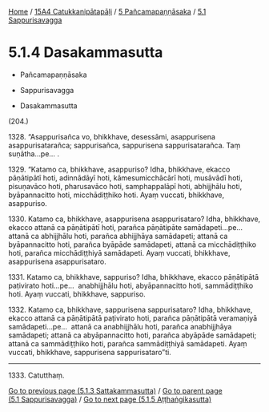 
[Home](/) / [15A4 Catukkanipātapāḷi](../../../15A4.md) / [5 Pañcamapaṇṇāsaka](../../5.md) / [5.1 Sappurisavagga](../5.1.md)

# 5.1.4 Dasakammasutta

* Pañcamapaṇṇāsaka

* Sappurisavagga

* Dasakammasutta

(204.)

1328\. “Asappurisañca vo, bhikkhave, desessāmi, asappurisena asappurisatarañca; sappurisañca, sappurisena sappurisatarañca. Taṃ suṇātha…pe… .

1329\. “Katamo ca, bhikkhave, asappuriso? Idha, bhikkhave, ekacco pāṇātipātī hoti, adinnādāyī hoti, kāmesumicchācārī hoti, musāvādī hoti, pisuṇavāco hoti, pharusavāco hoti, samphappalāpī hoti, abhijjhālu hoti, byāpannacitto hoti, micchādiṭṭhiko hoti. Ayaṃ vuccati, bhikkhave, asappuriso.

1330\. Katamo ca, bhikkhave, asappurisena asappurisataro? Idha, bhikkhave, ekacco attanā ca pāṇātipātī hoti, parañca pāṇātipāte samādapeti…pe…  attanā ca abhijjhālu hoti, parañca abhijjhāya samādapeti; attanā ca byāpannacitto hoti, parañca byāpāde samādapeti, attanā ca micchādiṭṭhiko hoti, parañca micchādiṭṭhiyā samādapeti. Ayaṃ vuccati, bhikkhave, asappurisena asappurisataro.

1331\. Katamo ca, bhikkhave, sappuriso? Idha, bhikkhave, ekacco pāṇātipātā paṭivirato hoti…pe…  anabhijjhālu hoti, abyāpannacitto hoti, sammādiṭṭhiko hoti. Ayaṃ vuccati, bhikkhave, sappuriso.

1332\. Katamo ca, bhikkhave, sappurisena sappurisataro? Idha, bhikkhave, ekacco attanā ca pāṇātipātā paṭivirato hoti, parañca pāṇātipātā veramaṇiyā samādapeti…pe…  attanā ca anabhijjhālu hoti, parañca anabhijjhāya samādapeti; attanā ca abyāpannacitto hoti, parañca abyāpāde samādapeti; attanā ca sammādiṭṭhiko hoti, parañca sammādiṭṭhiyā samādapeti. Ayaṃ vuccati, bhikkhave, sappurisena sappurisataro”ti.

---

1333\. Catutthaṃ.



[Go to previous page (5.1.3 Sattakammasutta)](5.1.3.md) / [Go to parent page (5.1 Sappurisavagga)](../5.1.md) / [Go to next page (5.1.5 Aṭṭhaṅgikasutta)](5.1.5.md)


